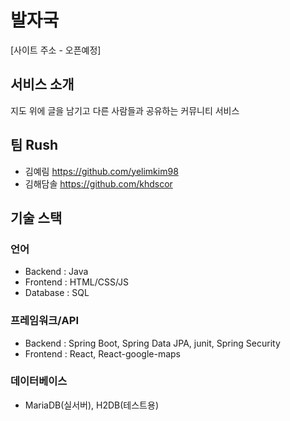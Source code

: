 # 발자국
[사이트 주소 - 오픈예정]

## 서비스 소개
지도 위에 글을 남기고 다른 사람들과 공유하는 커뮤니티 서비스

## 팀 Rush
- 김예림 https://github.com/yelimkim98  
- 김해담솔 https://github.com/khdscor  

## 기술 스택
### 언어
- Backend : Java
- Frontend : HTML/CSS/JS
- Database : SQL

### 프레임워크/API
- Backend  : Spring Boot, Spring Data JPA, junit, Spring Security  
- Frontend : React, React-google-maps  

### 데이터베이스
- MariaDB(실서버), H2DB(테스트용)
